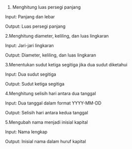 1. Menghitung luas persegi panjang

Input: Panjang dan lebar

Output: Luas persegi panjang

2.Menghitung diameter, keliling, dan luas lingkaran

Input: Jari-jari lingkaran

Output: Diameter, keliling, dan luas lingkaran

3.Menentukan sudut ketiga segitiga jika dua sudut diketahui

Input: Dua sudut segitiga

Output: Sudut ketiga segitiga

4.Menghitung selisih hari antara dua tanggal

Input: Dua tanggal dalam format YYYY-MM-DD

Output: Selisih hari antara kedua tanggal

5.Mengubah nama menjadi inisial kapital

Input: Nama lengkap

Output: Inisial nama dalam huruf kapital
